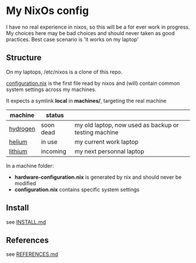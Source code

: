 # My NixOs config

I have no real experience in nixos, so this will be a for ever work in progress. My choices here may be bad choices and should never taken as good practices. Best case scenario is 'it works on my laptop'

## Structure

On my laptops, /etc/nixos is a clone of this repo.

[configuration.nix](configuration.nix) is the first file read by nixos and (will) contain common system settings across my machines.

It expects a symlink **local** in **machines/**, targeting the real machine

| machine                       | status    |                                                      |
| ----------------------------- | --------- | ---------------------------------------------------- |
| [hydrogen](machines/hydrogen) | soon dead | my old laptop, now used as backup or testing machine |
| [helium](machines/helium)     | in use    | my current work laptop                               |
| [lithium](machines/lithium)   | incoming  | my next personnal laptop                             |

In a machine folder:
 * **hardware-configuration.nix** is generated by nix and should never be modified
 * **configuration.nix** contains specific system settings

## Install

see [INSTALL.md](INSTALL.md)

## References

see [REFERENCES.md](REFERENCES.md)

